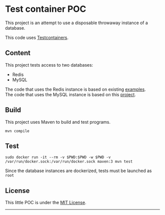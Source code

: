 # Test container POC

This project is an attempt to use a disposable throwaway instance of a database.

This code uses [Testcontainers](https://www.testcontainers.org/).

## Content

This project tests access to two databases:

- Redis
- MySQL

The code that uses the Redis instance is based on existing [examples][1].  
The code that uses the MySQL instance is based on this [project][2].

## Build

This project uses Maven to build and test programs.

```
mvn compile
```

## Test

```
sudo docker run -it --rm -v $PWD:$PWD -w $PWD -v /var/run/docker.sock:/var/run/docker.sock maven:3 mvn test
```

Since the database instances are dockerized, tests must be launched as `root` 

## License

This little POC is under the [MIT License][3].

---

[1]: https://github.com/testcontainers/testcontainers-java-examples
[2]: https://github.com/phauer/blog-related/tree/master/dont-use-in-memory-databases-tests/db-container-managed-by-the-test
[3]: ./LICENSE.md

